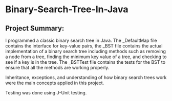 # Binary-Search-Tree-In-Java
## Project Summary:
I programmed a classic binary search tree in Java. The _DefaultMap file contains the interface for key-value pairs, the _BST file contains the actual implementation of a binary search tree including methods such as removing a node from a tree, finding the minimum key value of a tree, and checking to see if a key is in the tree. The _BSTTest file contains the tests for the BST to ensure that all the methods are working properly.

Inheritance, exceptions, and understanding of how binary search trees work were the main concepts applied in this project. 

Testing was done using J-Unit testing.
